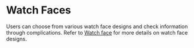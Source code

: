 # Watch Faces

Users can choose from various watch face designs and check information through complications. Refer to [Watch face](../watch-face.md) for more details on watch face designs.
